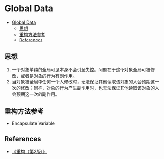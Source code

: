 # Global Data


<!-- TOC -->

- [Global Data](#global-data)
    - [思想](#思想)
    - [重构方法参考](#重构方法参考)
    - [References](#references)

<!-- /TOC -->


## 思想
1. 一个对象单纯的全局可见本身不会引起失控。问题在于这个对象全局可被修改，或者是对象的行为有副作用。
2. 当对象被全局中任何一个人修改时，无法保证其他读取该对象的人会预期这一次的修改；同样，对象的行为产生副作用时，也无法保证其他读取该对象的人会预期这一次的副作用。


## 重构方法参考
* Encapsulate Variable


## References
* [《重构（第2版）》](https://book.douban.com/subject/33400354/)
